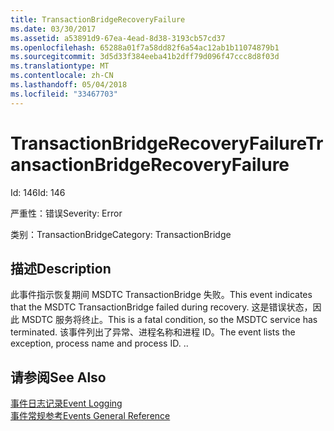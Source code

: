```yaml
---
title: TransactionBridgeRecoveryFailure
ms.date: 03/30/2017
ms.assetid: a53891d9-67ea-4ead-8d38-3193cb57cd37
ms.openlocfilehash: 65288a01f7a58dd82f6a54ac12ab1b11074879b1
ms.sourcegitcommit: 3d5d33f384eeba41b2dff79d096f47ccc8d8f03d
ms.translationtype: MT
ms.contentlocale: zh-CN
ms.lasthandoff: 05/04/2018
ms.locfileid: "33467703"
---
```

# <a name="transactionbridgerecoveryfailure"></a><span data-ttu-id="bb0e7-102">TransactionBridgeRecoveryFailure</span><span class="sxs-lookup"><span data-stu-id="bb0e7-102">TransactionBridgeRecoveryFailure</span></span>
<span data-ttu-id="bb0e7-103">Id: 146</span><span class="sxs-lookup"><span data-stu-id="bb0e7-103">Id: 146</span></span>  
  
 <span data-ttu-id="bb0e7-104">严重性：错误</span><span class="sxs-lookup"><span data-stu-id="bb0e7-104">Severity: Error</span></span>  
  
 <span data-ttu-id="bb0e7-105">类别：TransactionBridge</span><span class="sxs-lookup"><span data-stu-id="bb0e7-105">Category: TransactionBridge</span></span>  
  
## <a name="description"></a><span data-ttu-id="bb0e7-106">描述</span><span class="sxs-lookup"><span data-stu-id="bb0e7-106">Description</span></span>  
 <span data-ttu-id="bb0e7-107">此事件指示恢复期间 MSDTC TransactionBridge 失败。</span><span class="sxs-lookup"><span data-stu-id="bb0e7-107">This event indicates that the MSDTC TransactionBridge failed during recovery.</span></span> <span data-ttu-id="bb0e7-108">这是错误状态，因此 MSDTC 服务将终止。</span><span class="sxs-lookup"><span data-stu-id="bb0e7-108">This is a fatal condition, so the MSDTC service has terminated.</span></span> <span data-ttu-id="bb0e7-109">该事件列出了异常、进程名称和进程 ID。</span><span class="sxs-lookup"><span data-stu-id="bb0e7-109">The event lists the exception, process name and process ID.</span></span> <span data-ttu-id="bb0e7-110">.</span><span class="sxs-lookup"><span data-stu-id="bb0e7-110">.</span></span>  
  
## <a name="see-also"></a><span data-ttu-id="bb0e7-111">请参阅</span><span class="sxs-lookup"><span data-stu-id="bb0e7-111">See Also</span></span>  
 [<span data-ttu-id="bb0e7-112">事件日志记录</span><span class="sxs-lookup"><span data-stu-id="bb0e7-112">Event Logging</span></span>](../../../../../docs/framework/wcf/diagnostics/event-logging/index.md)  
 [<span data-ttu-id="bb0e7-113">事件常规参考</span><span class="sxs-lookup"><span data-stu-id="bb0e7-113">Events General Reference</span></span>](../../../../../docs/framework/wcf/diagnostics/event-logging/events-general-reference.md)
